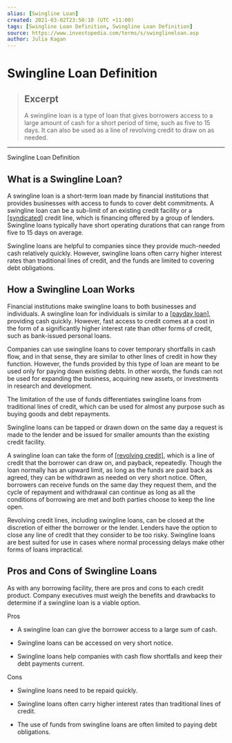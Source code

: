 ```yaml
---
alias: [Swingline Loan]
created: 2021-03-02T23:50:10 (UTC +11:00)
tags: [Swingline Loan Definition, Swingline Loan Definition]
source: https://www.investopedia.com/terms/s/swinglineloan.asp
author: Julia Kagan
---
```


# Swingline Loan Definition

> ## Excerpt
> A swingline loan is a type of loan that gives borrowers access to a large amount of cash for a short period of time, such as five to 15 days. It can also be used as a line of revolving credit to draw on as needed.

---

Swingline Loan Definition
## What is a Swingline Loan?

A swingline loan is a short-term loan made by financial institutions that provides businesses with access to funds to cover debt commitments. A swingline loan can be a sub-limit of an existing credit facility or a [[syndicated]](https://www.investopedia.com/terms/s/syndicatedloan.asp) credit line, which is financing offered by a group of lenders. Swingline loans typically have short operating durations that can range from five to 15 days on average.

Swingline loans are helpful to companies since they provide much-needed cash relatively quickly. However, swingline loans often carry higher interest rates than traditional lines of credit, and the funds are limited to covering debt obligations.

## How a Swingline Loan Works

Financial institutions make swingline loans to both businesses and individuals. A swingline loan for individuals is similar to a [[payday loan]](https://www.investopedia.com/terms/p/payday-loans.asp), providing cash quickly. However, fast access to credit comes at a cost in the form of a significantly higher interest rate than other forms of credit, such as bank-issued personal loans.

Companies can use swingline loans to cover temporary shortfalls in cash flow, and in that sense, they are similar to other lines of credit in how they function. However, the funds provided by this type of loan are meant to be used only for paying down existing debts. In other words, the funds can not be used for expanding the business, acquiring new assets, or investments in research and development.

The limitation of the use of funds differentiates swingline loans from traditional lines of credit, which can be used for almost any purpose such as buying goods and debt repayments.

Swingline loans can be tapped or drawn down on the same day a request is made to the lender and be issued for smaller amounts than the existing credit facility.

A swingline loan can take the form of [[revolving credit]](https://www.investopedia.com/terms/r/revolvingcredit.asp), which is a line of credit that the borrower can draw on, and payback, repeatedly. Though the loan normally has an upward limit, as long as the funds are paid back as agreed, they can be withdrawn as needed on very short notice. Often, borrowers can receive funds on the same day they request them, and the cycle of repayment and withdrawal can continue as long as all the conditions of borrowing are met and both parties choose to keep the line open.

Revolving credit lines, including swingline loans, can be closed at the discretion of either the borrower or the lender. Lenders have the option to close any line of credit that they consider to be too risky. Swingline loans are best suited for use in cases where normal processing delays make other forms of loans impractical.

## Pros and Cons of Swingline Loans

As with any borrowing facility, there are pros and cons to each credit product. Company executives must weigh the benefits and drawbacks to determine if a swingline loan is a viable option.

Pros

-   A swingline loan can give the borrower access to a large sum of cash.
    
-   Swingline loans can be accessed on very short notice.
    
-   Swingline loans help companies with cash flow shortfalls and keep their debt payments current.
    

Cons

-   Swingline loans need to be repaid quickly.
    
-   Swingline loans often carry higher interest rates than traditional lines of credit.
    
-   The use of funds from swingline loans are often limited to paying debt obligations.
